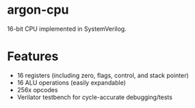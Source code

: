 # argon-cpu

16-bit CPU implemented in SystemVerilog.

# Features
- 16 registers (including zero, flags, control, and stack pointer)
- 16 ALU operations (easily expandable)
- 256x opcodes
- Verilator testbench for cycle-accurate debugging/tests
